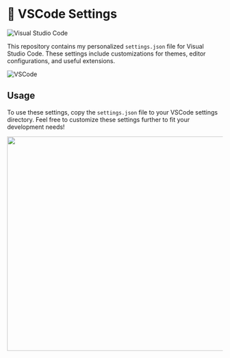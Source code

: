 
# 📘 VSCode Settings

![Visual Studio Code](https://img.shields.io/badge/VSCode-007ACC?style=for-the-badge&logo=visual%20studio%20code&logoColor=white)

This repository contains my personalized `settings.json` file for Visual Studio Code. These settings include customizations for themes, editor configurations, and useful extensions.

![VSCode](https://code.visualstudio.com/assets/favicon.ico)

## Usage

To use these settings, copy the `settings.json` file to your VSCode settings directory. Feel free to customize these settings further to fit your development needs!

<img src="https://github.com/user-attachments/assets/2bd8ec34-b6d8-4dd5-99cf-cfbb64ce49b6" width="900" height="500" />
